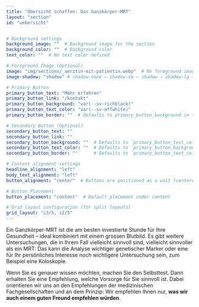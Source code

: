 ```yaml
---
title: "Übersicht schaffen: Das Ganzkörper-MRT"
layout: "section"
id: "uebersicht"


# Background settings
background_image: ""  # Background image for the section
background_color: ""  # Background color
text_color: ""  # No text color defined

# Foreground Image (Optional)
image: "img/sections/_aerztin-mit-patientin.webp"  # No foreground image defined
image-shadow: "shadow" # shadow-none – shadow-sm – shadow – shadow-lg – large shadow 

# Primary Button
primary_button_text: "Mehr erfahren"
primary_button_link: "/kontakt"
primary_button_background: "var(--sv-richblack)"
primary_button_text_color: "var(--sv-offwhite)"
primary_button_border: ""  # Defaults to primary_button_background in the partial

# Secondary Button (Optional)
secondary_button_text: ""
secondary_button_link: ""
secondary_button_background: ""  # Defaults to `primary_button_text_color` if left empty
secondary_button_text_color: ""  # Defaults to `primary_button_background` if left empty
secondary_button_border: ""      # Defaults to `primary_button_text_color` if left empty (inverted colors)

# Content alignment settings
headline_alignment: "left"
body_text_alignment: "left"
button_alignment: "center"  # Buttons are positioned as a unit (centered by default)

# Button Placement
button_placement: "content"  # Default placement under content

# Grid layout configuration (for split layouts)
grid_layout: "c3/5, i2/5"   
---
```


Ein Ganzkörper-MRT ist die am besten investierte Stunde für Ihre Gesundheit – ideal kombiniert mit einem grossen Blutbild. Es gibt weitere Untersuchungen, die in Ihrem Fall vielleicht sinnvoll sind, vielleicht sinnvoller als ein MRT: Das kann die Analyse wichtiger genetischer Marker oder eine für Ihr persönliches Interesse noch wichtigere Untersuchung sein, zum Beispiel eine Koloskopie.

Wenn Sie es genauer wissen möchten, machen Sie den Selbsttest. Dann erhalten Sie eine Empfehlung, welche Vorsorge für Sie sinnvoll ist. Dabei orientieren wir uns an den Empfehlungen der medizinischen Fachgesellschaften und an dem Prinzip: Wir empfehlen Ihnen nur, **was wir auch einem guten Freund empfehlen würden**.
